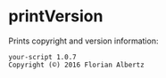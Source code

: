 # printVersion
Prints copyright and version information:

```
your-script 1.0.7
Copyright (©) 2016 Florian Albertz
```
